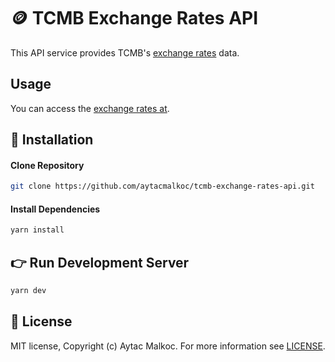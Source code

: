 # 🪙 TCMB Exchange Rates API

This API service provides TCMB's [exchange rates](https://www.tcmb.gov.tr/kurlar/today.xml) data.

## Usage

You can access the [exchange rates at](https://tcmb-exchange-rates.herokuapp.com/exchange-rates).


## 🔗 Installation

#### Clone Repository

```bash
git clone https://github.com/aytacmalkoc/tcmb-exchange-rates-api.git
```

#### Install Dependencies

```bash
yarn install
```

## 👉 Run Development Server

```bash
yarn dev
```

## 💁 License

MIT license, Copyright (c) Aytac Malkoc. For more information see [LICENSE](https://github.com/aytacmalkoc/tcmb-exchange-rates-api/blob/main/LICENSE).
